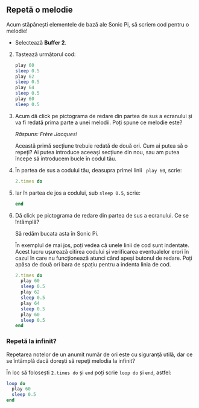 ## Repetă o melodie

Acum stăpânești elementele de bază ale Sonic Pi, să scriem cod pentru o melodie!

- Selectează **Buffer 2**.

2. Tastează următorul cod:
    
    ```ruby
    play 60
    sleep 0.5
    play 62
    sleep 0.5
    play 64
    sleep 0.5
    play 60
    sleep 0.5
    ```

3. Acum dă click pe pictograma de redare din partea de sus a ecranului și va fi redată prima parte a unei melodii. Poți spune ce melodie este?
    
    *Răspuns: Frère Jacques!*
    
    Această primă secțiune trebuie redată de două ori. Cum ai putea să o repeți? Ai putea introduce aceeași secțiune din nou, sau am putea începe să introducem bucle în codul tău.

4. În partea de sus a codului tău, deasupra primei linii ` play 60`, scrie:
    
    ```ruby
    2.times do
    ```

5. Iar în partea de jos a codului, sub `sleep 0.5`, scrie:
    
    ```ruby
    end
    ```

6. Dă click pe pictograma de redare din partea de sus a ecranului. Ce se întâmplă?
    
    Să redăm bucata asta în Sonic Pi.
    
    În exemplul de mai jos, poți vedea că unele linii de cod sunt indentate. Acest lucru ușurează citirea codului și verificarea eventualelor erori în cazul în care nu funcționează atunci când apeși butonul de redare. Poți apăsa de două ori bara de spațiu pentru a indenta linia de cod.
    
    ```ruby
    2.times do
      play 60
      sleep 0.5
      play 62
      sleep 0.5
      play 64
      sleep 0.5
      play 60
      sleep 0.5
    end
    ```

### Repetă la infinit?

Repetarea notelor de un anumit număr de ori este cu siguranță utilă, dar ce se întâmplă dacă dorești să repeți melodia la infinit?

În loc să folosești `2.times do` și `end` poți scrie `loop do` și `end`, astfel:

```ruby
loop do
  play 60
  sleep 0.5
end
```